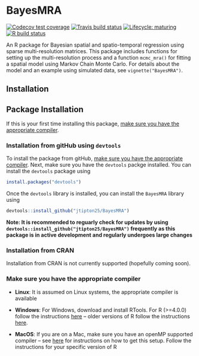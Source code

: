 
<!-- README.md is generated from README.Rmd. Please edit that file -->

# BayesMRA

<!-- badges: start -->

[![Codecov test
coverage](https://codecov.io/gh/jtipton25/BayesMRA/branch/master/graph/badge.svg)](https://codecov.io/gh/jtipton25/BayesMRA?branch=master)
[![Travis build
status](https://travis-ci.org/jtipton25/BayesMRA.svg?branch=master)](https://travis-ci.org/jtipton25/BayesMRA)
[![Lifecycle:
maturing](https://img.shields.io/badge/lifecycle-maturing-blue.svg)](https://www.tidyverse.org/lifecycle/#maturing)
[![R build
status](https://github.com/jtipton25/BayesMRA/workflows/R-CMD-check/badge.svg)](https://github.com/jtipton25/BayesMRA/actions)
<!-- badges: end -->

An R package for Bayesian spatial and spatio-temporal regression using
sparse multi-resolution matrices. This package includes functions for
setting up the multi-resolution process and a function `mcmc_mra()` for
fitting a spatial model using Markov Chain Monte Carlo. For details
about the model and an example using simulated data, see
`vignette("BayesMRA")`.

## Installation

## Package Installation

If this is your first time installing this package, [make sure you have
the appropriate compiler](#make-sure-you-have-the-appropriate-compiler).

### Installation from gitHub using `devtools`

To install the package from gitHub, [make sure you have the appropriate
compiler](#make-sure-you-have-the-appropriate-compiler). Next, make sure
you have the `devtools` packge installed. You can install the `devtools`
package using

``` r
install.packages("devtools")
```

Once the `devtools` library is installed, you can install the `BayesMRA`
library using

``` r
devtools::install_github("jtipton25/BayesMRA")
```

**Note: It is recommended to reguarly check for updates by using
`devtools::install_github("jtipton25/BayesMRA")` frequently as this
package is in active development and regularly undergoes large changes**

### Installation from CRAN

Installation from CRAN is not currently supported (hopefully coming
soon).

<!-- 
Therefore
```r
install.packages("BayesMRA")
``` 
will fail.
-->

### Make sure you have the appropriate compiler

  - **Linux**: It is assumed on Linux systems, the appropriate compiler
    is available

  - **Windows**: For Windows, download and install RTools. For R
    (\>=4.0.0) follow the instructions
    [here](https://cran.r-project.org/bin/windows/Rtools/) – older
    versions of R follow the instructions
    [here](https://cran.r-project.org/bin/windows/Rtools/history.html).

  - **MacOS**: If you are on a Mac, make sure you have an openMP
    supported compiler – see
    [here](https://thecoatlessprofessor.com/programming/cpp/r-compiler-tools-for-rcpp-on-macos/)
    for instructions on how to get this setup. Follow the instructions
    for your specific version of R
